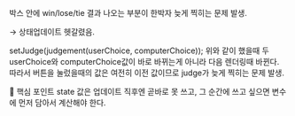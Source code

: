 박스 안에 win/lose/tie 결과 나오는 부분이 한박자 늦게 찍히는 문제 발생.

→ 상태업데이트 헷갈렸음.

setJudge(judgement(userChoice, computerChoice));
위와 같이 했을때 두 userChoice와 computerChoice값이 바로 바뀌는게 아니라 다음 렌더링때 바뀐다. 따라서 버튼을 눌렀을때의 값은 여전히 이전 값이므로 judge가 늦게 찍히는 문제 발생.

🚨 핵심 포인트
state 값은 업데이트 직후엔 곧바로 못 쓰고,
그 순간에 쓰고 싶으면 변수에 먼저 담아서 계산해야 한다.

